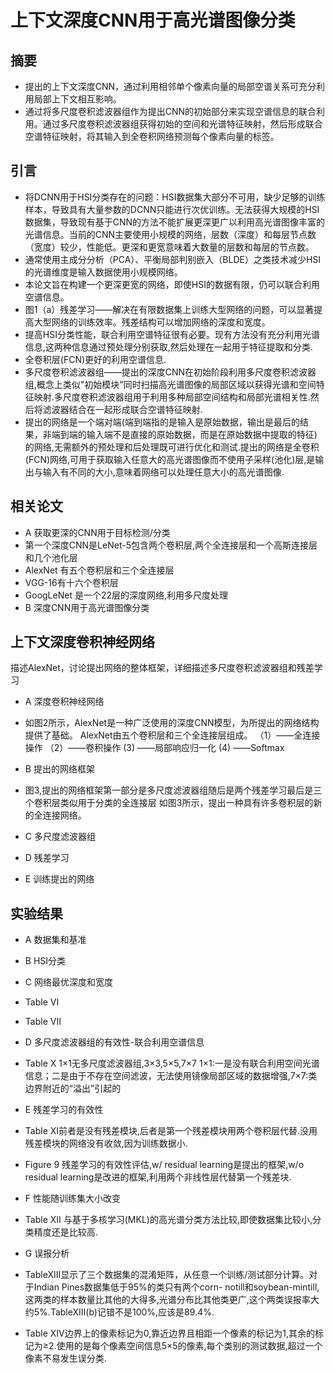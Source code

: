 # 上下文深度CNN用于高光谱图像分类 #
## 摘要 ##
- 提出的上下文深度CNN，通过利用相邻单个像素向量的局部空谱关系可充分利用局部上下文相互影响。
- 通过将多尺度卷积滤波器组作为提出CNN的初始部分来实现空谱信息的联合利用。通过多尺度卷积滤波器组获得初始的空间和光谱特征映射，然后形成联合空谱特征映射，将其输入到全卷积网络预测每个像素向量的标签。
## 引言 ##
- 将DCNN用于HSI分类存在的问题：HSI数据集大部分不可用，缺少足够的训练样本，导致具有大量参数的DCNN只能进行次优训练。无法获得大规模的HSI数据集，导致现有基于CNN的方法不能扩展更深更广以利用高光谱图像丰富的光谱信息。当前的CNN主要使用小规模的网络，层数（深度）和每层节点数（宽度）较少，性能低。更深和更宽意味着大数量的层数和每层的节点数。
- 通常使用主成分分析（PCA）、平衡局部判别嵌入（BLDE）之类技术减少HSI的光谱维度是输入数据使用小规模网络。
- 本论文旨在构建一个更深更宽的网络，即使HSI的数据有限，仍可以联合利用空谱信息。
- 图1（a）残差学习——解决在有限数据集上训练大型网络的问题，可以显著提高大型网络的训练效率。残差结构可以增加网络的深度和宽度。
- 提高HSI分类性能，联合利用空谱特征很有必要。现有方法没有充分利用光谱信息,这两种信息通过预处理分别获取,然后处理在一起用于特征提取和分类.
- 全卷积层(FCN)更好的利用空谱信息.
- 多尺度卷积滤波器组——提出的深度CNN在初始阶段利用多尺度卷积滤波器组,概念上类似"初始模块"同时扫描高光谱图像的局部区域以获得光谱和空间特征映射.多尺度卷积滤波器组用于利用多种局部空间结构和局部光谱相关性.然后将滤波器结合在一起形成联合空谱特征映射.
- 提出的网络是一个端对端(端到端指的是输入是原始数据，输出是最后的结果，非端到端的输入端不是直接的原始数据，而是在原始数据中提取的特征)的网络,无需额外的预处理和后处理既可进行优化和测试.提出的网络是全卷积(FCN)网络,可用于获取输入任意大的高光谱图像而不使用子采样(池化)层,是输出与输入有不同的大小,意味着网络可以处理任意大小的高光谱图像.
## 相关论文 ##
- A  获取更深的CNN用于目标检测/分类
- 第一个深度CNN是LeNet-5包含两个卷积层,两个全连接层和一个高斯连接层和几个池化层
- AlexNet 有五个卷积层和三个全连接层
- VGG-16有十六个卷积层
- GoogLeNet 是一个22层的深度网络,利用多尺度处理
- B 深度CNN用于高光谱图像分类
## 上下文深度卷积神经网络 ##
描述AlexNet，讨论提出网络的整体框架，详细描述多尺度卷积滤波器组和残差学习
- A 深度卷积神经网络
- 如图2所示，AlexNet是一种广泛使用的深度CNN模型，为所提出的网络结构提供了基础。 AlexNet由五个卷积层和三个全连接层组成。
（1）——全连接操作
（2）——卷积操作
 (3) ——局部响应归一化
 (4) ——Softmax
- B 提出的网络框架
- 图3,提出的网络框架第一部分是多尺度滤波器组随后是两个残差学习最后是三个卷积层类似用于分类的全连接层
如图3所示，提出一种具有许多卷积层的新的全连接网络。
- C 多尺度滤波器组

- D 残差学习

- E 训练提出的网络

## 实验结果 ##
- A 数据集和基准

- B HSI分类

- C 网络最优深度和宽度
- Table VI
- Table VII
- D 多尺度滤波器组的有效性-联合利用空谱信息
- Table X 1×1无多尺度滤波器组,3×3,5×5,7×7 1×1:一是没有联合利用空间光谱信息；二是由于不存在空间滤波，无法使用镜像局部区域的数据增强,7×7:类边界附近的“溢出”引起的
- E 残差学习的有效性
- Table XI前者是没有残差模块,后者是第一个残差模块用两个卷积层代替.没用残差模块的网络没有收敛,因为训练数据小.
- Figure 9 残差学习的有效性评估,w/ residual learning是提出的框架,w/o residual learning是改进的框架,利用两个非线性层代替第一个残差块.
- F 性能随训练集大小改变
- Table XII 与基于多核学习(MKL)的高光谱分类方法比较,即使数据集比较小,分类精度还是比较高.
- G 误报分析
- TableXIII显示了三个数据集的混淆矩阵，从任意一个训练/测试部分计算。对于Indian Pines数据集低于95%的类只有两个corn- notill和soybean-mintill,这两类的样本数量比其他的大得多,光谱分布比其他类更广,这个两类误报率大约5%.TableXIII(b)记错不是100%,应该是89.4%.
- Table XIV边界上的像素标记为0,靠近边界且相距一个像素的标记为1,其余的标记为≥2.使用的是每个像素空间信息5×5的像素,每个类别的测试数据,超过一个像素不易发生误分类.
